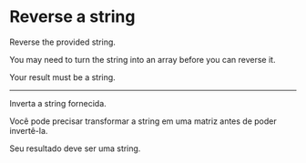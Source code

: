 # Reverse a string

Reverse the provided string.

You may need to turn the string into an array before you can reverse it.

Your result must be a string.

---

Inverta a string fornecida.

Você pode precisar transformar a string em uma matriz antes de poder invertê-la.

Seu resultado deve ser uma string. 